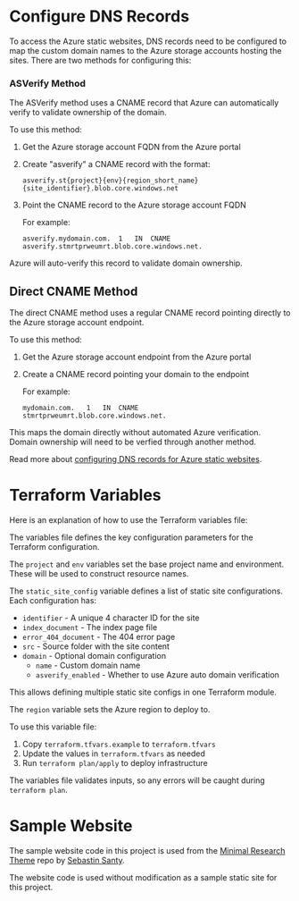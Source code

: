 # Configure DNS Records

To access the Azure static websites, DNS records need to be configured to map the custom domain names to the Azure storage accounts hosting the sites. There are two methods for configuring this:

### ASVerify Method

The ASVerify method uses a CNAME record that Azure can automatically verify to validate ownership of the domain. 

To use this method:

1. Get the Azure storage account FQDN from the Azure portal
2. Create "asverify" a CNAME record with the format:

   ```
   asverify.st{project}{env}{region_short_name}{site_identifier}.blob.core.windows.net
   ```
   
3. Point the CNAME record to the Azure storage account FQDN

    For example:

    ```
    asverify.mydomain.com.	1	IN	CNAME	asverify.stmrtprweumrt.blob.core.windows.net.
    ```

Azure will auto-verify this record to validate domain ownership.

## Direct CNAME Method

The direct CNAME method uses a regular CNAME record pointing directly to the Azure storage account endpoint.

To use this method:

1. Get the Azure storage account endpoint from the Azure portal
2. Create a CNAME record pointing your domain to the endpoint

    For example:

    ``` 
    mydomain.com.	1	IN	CNAME	stmrtprweumrt.blob.core.windows.net.
    ```

This maps the domain directly without automated Azure verification. Domain ownership will need to be verfied through another method.

Read more about [configuring DNS records for Azure static websites](https://docs.microsoft.com/en-us/azure/storage/blobs/storage-custom-domain-name?tabs=azure-portal#configure-a-cname-record-with-your-dns-provider).

# Terraform Variables
Here is an explanation of how to use the Terraform variables file:

The variables file defines the key configuration parameters for the Terraform configuration.

The `project` and `env` variables set the base project name and environment. These will be used to construct resource names.

The `static_site_config` variable defines a list of static site configurations. Each configuration has:

- `identifier` - A unique 4 character ID for the site
- `index_document` - The index page file
- `error_404_document` - The 404 error page  
- `src` - Source folder with the site content
- `domain` - Optional domain configuration
  - `name` - Custom domain name 
  - `asverify_enabled` - Whether to use Azure auto domain verification

This allows defining multiple static site configs in one Terraform module.

The `region` variable sets the Azure region to deploy to.

To use this variable file:

1. Copy `terraform.tfvars.example` to `terraform.tfvars`
2. Update the values in `terraform.tfvars` as needed
3. Run `terraform plan/apply` to deploy infrastructure

The variables file validates inputs, so any errors will be caught during `terraform plan`.


# Sample Website 

The sample website code in this project is used from the [Minimal Research Theme](https://github.com/SebastinSanty/minimal-research-theme) repo by [Sebastin Santy](https://github.com/SebastinSanty).

The website code is used without modification as a sample static site for this project.